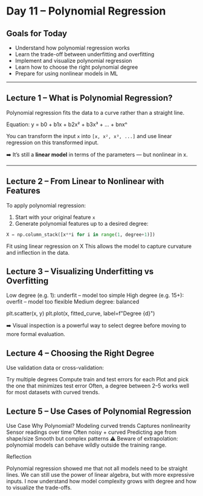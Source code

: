 # Day 11 – Polynomial Regression

## Goals for Today
- Understand how polynomial regression works
- Learn the trade-off between underfitting and overfitting
- Implement and visualize polynomial regression
- Learn how to choose the right polynomial degree
- Prepare for using nonlinear models in ML

---

## Lecture 1 – What is Polynomial Regression?

Polynomial regression fits the data to a curve rather than a straight line.

Equation:
y = b0 + b1x + b2x² + b3x³ + ... + bnxⁿ


You can transform the input `x` into `[x, x², x³, ...]` and use linear regression on this transformed input.

➡️ It’s still a **linear model** in terms of the parameters — but nonlinear in x.

---

## Lecture 2 – From Linear to Nonlinear with Features

To apply polynomial regression:
1. Start with your original feature `x`
2. Generate polynomial features up to a desired degree:
```python
X = np.column_stack([x**i for i in range(1, degree+1)])
```
Fit using linear regression on X
This allows the model to capture curvature and inflection in the data.

## Lecture 3 – Visualizing Underfitting vs Overfitting

Low degree (e.g. 1): underfit – model too simple
High degree (e.g. 15+): overfit – model too flexible
Medium degree: balanced

plt.scatter(x, y)
plt.plot(x, fitted_curve, label=f"Degree {d}")

➡️ Visual inspection is a powerful way to select degree before moving to more formal evaluation.

## Lecture 4 – Choosing the Right Degree

Use validation data or cross-validation:

Try multiple degrees
Compute train and test errors for each
Plot and pick the one that minimizes test error
Often, a degree between 2–5 works well for most datasets with curved trends.

## Lecture 5 – Use Cases of Polynomial Regression

Use Case	Why Polynomial?
Modeling curved trends	Captures nonlinearity
Sensor readings over time	Often noisy + curved
Predicting age from shape/size	Smooth but complex patterns
⚠️ Beware of extrapolation: polynomial models can behave wildly outside the training range.

Reflection

Polynomial regression showed me that not all models need to be straight lines. We can still use the power of linear algebra, but with more expressive inputs. I now understand how model complexity grows with degree and how to visualize the trade-offs.
